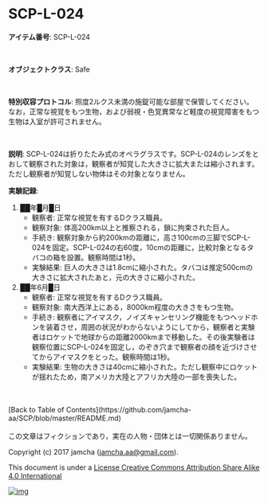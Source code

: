 # SCP-L-024

**アイテム番号**: SCP-L-024  

<br>  

**オブジェクトクラス**: Safe  

<br>  

**特別収容プロトコル**: 照度2ルクス未満の施錠可能な部屋で保管してください。なお，正常な視覚をもつ生物，および弱視・色覚異常など軽度の視覚障害をもつ生物は入室が許可されません。  

<br>  

**説明**: SCP-L-024は折りたたみ式のオペラグラスです。SCP-L-024のレンズをとおして観察された対象は，観察者が知覚した大きさに拡大または縮小されます。ただし観察者が知覚しない物体はその対象となりません。  

**実験記録**:  
1.  ██年█月█日  
    -   観察者: 正常な視覚を有するDクラス職員。
    -   観察対象: 体高200km以上と推察される，鎖に拘束された巨人。
    -   手続き: 観察対象から約200kmの距離に，高さ100cmの三脚でSCP-L-024を固定。SCP-L-024の右60度，10cmの距離に，比較対象となるタバコの箱を設置。観察時間は1秒。
    -   実験結果: 巨人の大きさは1.8cmに縮小された。タバコは推定500cmの大きさに拡大されたあと，元の大きさに縮小された。
2.  ██年6月█日  
    -   観察者: 正常な視覚を有するDクラス職員。
    -   観察対象: 南大西洋上にある，8000km程度の大きさをもつ生物。
    -   手続き: 観察者にアイマスク，ノイズキャンセリング機能をもつヘッドホンを装着させ，周囲の状況がわからないようにしてから，観察者と実験者はロケットで地球からの距離2000kmまで移動した。その後実験者は観察位置にSCP-L-024を固定し，のぞき穴まで観察者の顔を近づけさせてからアイマスクをとった。観察時間は1秒。
    -   実験結果: 生物の大きさは40cmに縮小された。ただし観察中にロケットが揺れたため，南アメリカ大陸とアフリカ大陸の一部を喪失した。

<br>  
<br>  
[Back to Table of Contents](https://github.com/jamcha-aa/SCP/blob/master/README.md)  
<br>  
<br>  
この文章はフィクションであり，実在の人物・団体とは一切関係ありません。  

Copyright (c) 2017 jamcha (jamcha.aa@gmail.com).  

This document is under a [License Creative Commons Attribution Share Alike 4.0 International](http://creativecommons.org/licenses/by-sa/4.0/deed)  

[![img](http://i.creativecommons.org/l/by-sa/3.0/80x15.png)](http://creativecommons.org/licenses/by-sa/4.0/deed)